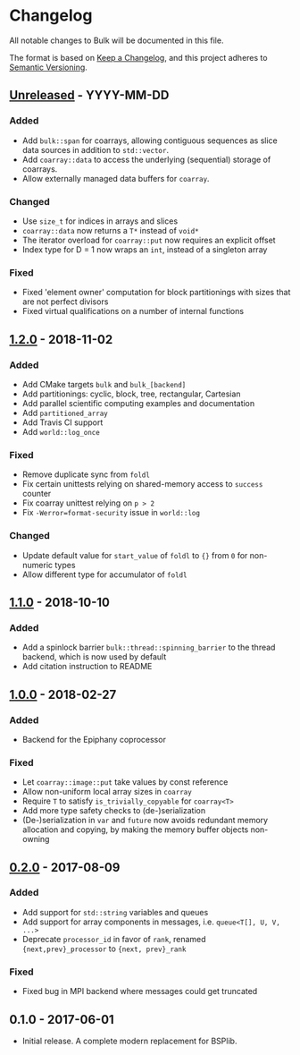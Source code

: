 # Changelog

All notable changes to Bulk will be documented in this file.

The format is based on [Keep a Changelog](https://keepachangelog.com/en/1.0.0/),
and this project adheres to [Semantic
Versioning](https://semver.org/spec/v2.0.0.html).

## [Unreleased] - YYYY-MM-DD

### Added

- Add `bulk::span` for coarrays, allowing contiguous sequences as slice data
  sources in addition to `std::vector`.
- Add `coarray::data` to access the underlying (sequential) storage of coarrays.
- Allow externally managed data buffers for `coarray`.

### Changed

- Use `size_t` for indices in arrays and slices
- `coarray::data` now returns a `T*` instead of `void*`
- The iterator overload for `coarray::put` now requires an explicit offset
- Index type for D = 1 now wraps an `int`, instead of a singleton array

### Fixed

- Fixed 'element owner' computation for block partitionings with sizes that are
  not perfect divisors
- Fixed virtual qualifications on a number of internal functions

## [1.2.0] - 2018-11-02

### Added

- Add CMake targets `bulk` and `bulk_[backend]`
- Add partitionings: cyclic, block, tree, rectangular, Cartesian
- Add parallel scientific computing examples and documentation
- Add `partitioned_array`
- Add Travis CI support
- Add `world::log_once`

### Fixed

- Remove duplicate sync from `foldl`
- Fix certain unittests relying on shared-memory access to `success` counter
- Fix coarray unittest relying on `p > 2`
- Fix `-Werror=format-security` issue in `world::log`

### Changed

- Update default value for `start_value` of `foldl` to `{}` from `0` for
  non-numeric types
- Allow different type for accumulator of `foldl`

## [1.1.0] - 2018-10-10

### Added

- Add a spinlock barrier `bulk::thread::spinning_barrier` to the thread
  backend, which is now used by default
- Add citation instruction to README

## [1.0.0] - 2018-02-27

### Added

- Backend for the Epiphany coprocessor

### Fixed

- Let `coarray::image::put` take values by const reference
- Allow non-uniform local array sizes in `coarray` 
- Require `T` to satisfy `is_trivially_copyable` for `coarray<T>`
- Add more type safety checks to (de-)serialization 
- (De-)serialization in `var` and `future` now avoids redundant memory
  allocation and copying, by making the memory buffer objects non-owning

## [0.2.0] - 2017-08-09

### Added

- Add support for `std::string` variables and queues
- Add support for array components in messages, i.e. `queue<T[], U, V, ...>`
- Deprecate `processor_id` in favor of `rank`, renamed `{next,prev}_processor`
  to `{next, prev}_rank`

### Fixed

- Fixed bug in MPI backend where messages could get truncated

## 0.1.0 - 2017-06-01

- Initial release. A complete modern replacement for BSPlib.

[Unreleased]: https://github.com/jwbuurlage/bulk/compare/v1.2.0...develop
[1.2.0]: https://github.com/jwbuurlage/bulk/compare/v1.1.0...v1.2.0
[1.1.0]: https://github.com/jwbuurlage/bulk/compare/v1.0.0...v1.1.0
[1.0.0]: https://github.com/jwbuurlage/bulk/compare/v0.2.0...v1.0.0
[0.2.0]: https://github.com/jwbuurlage/bulk/compare/v0.1.0...v0.2.0
